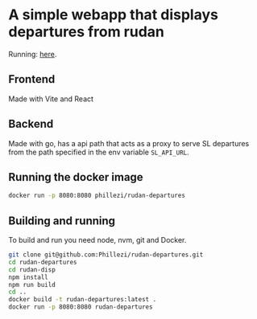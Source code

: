 # A simple webapp that displays departures from rudan
Running: [here](https://rudan-departures.app.cloud.cbh.kth.se/).
## Frontend
Made with Vite and React
## Backend
Made with go, has a api path that acts as a proxy to serve SL departures from the path specified in the env variable `SL_API_URL`.

## Running the docker image
```bash
docker run -p 8080:8080 phillezi/rudan-departures

```

## Building and running
To build and run you need node, nvm, git and Docker.
```bash
git clone git@github.com:Phillezi/rudan-departures.git
cd rudan-departures
cd rudan-disp
npm install
npm run build
cd ..
docker build -t rudan-departures:latest .
docker run -p 8080:8080 rudan-departures

```
